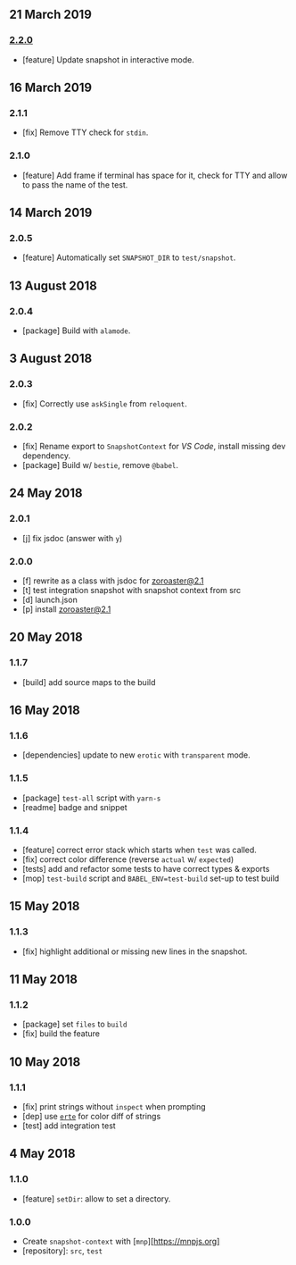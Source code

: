 ## 21 March 2019

### [2.2.0](https://github.com/contexttesting/snapshot-context/compare/v2.1.1...v2.2.0)

- [feature] Update snapshot in interactive mode.

## 16 March 2019

### 2.1.1

- [fix] Remove TTY check for `stdin`.

### 2.1.0

- [feature] Add frame if terminal has space for it, check for TTY and allow to pass the name of the test.

## 14 March 2019

### 2.0.5

- [feature] Automatically set `SNAPSHOT_DIR` to `test/snapshot`.

## 13 August 2018

### 2.0.4

- [package] Build with `alamode`.

## 3 August 2018

### 2.0.3

- [fix] Correctly use `askSingle` from `reloquent`.

### 2.0.2

- [fix] Rename export to `SnapshotContext` for _VS Code_, install missing dev dependency.
- [package] Build w/ `bestie`, remove `@babel`.

## 24 May 2018

### 2.0.1

- [j] fix jsdoc (answer with `y`)

### 2.0.0

- [f] rewrite as a class with jsdoc for zoroaster@2.1
- [t] test integration snapshot with snapshot context from src
- [d] launch.json
- [p] install zoroaster@2.1

## 20 May 2018

### 1.1.7

- [build] add source maps to the build

## 16 May 2018

### 1.1.6

- [dependencies] update to new `erotic` with `transparent` mode.

### 1.1.5

- [package] `test-all` script with `yarn-s`
- [readme] badge and snippet

### 1.1.4

- [feature] correct error stack which starts when `test` was called.
- [fix] correct color difference (reverse `actual` w/ `expected`)
- [tests] add and refactor some tests to have correct types & exports
- [mop] `test-build` script and `BABEL_ENV=test-build` set-up to test build

## 15 May 2018

### 1.1.3

- [fix] highlight additional or missing new lines in the snapshot.

## 11 May 2018

### 1.1.2

- [package] set `files` to `build`
- [fix] build the feature

## 10 May 2018

### 1.1.1

- [fix] print strings without `inspect` when prompting
- [dep] use [`erte`](https://artdeco.bz/erte) for color diff of strings
- [test] add integration test

## 4 May 2018

### 1.1.0

- [feature] `setDir`: allow to set a directory.

### 1.0.0

- Create `snapshot-context` with [`mnp`][https://mnpjs.org]
- [repository]: `src`, `test`
